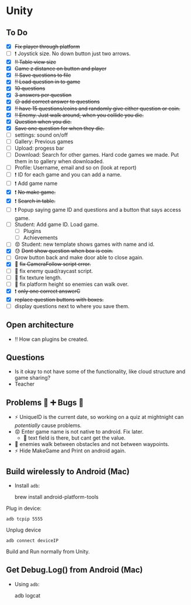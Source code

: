 # Unity

## To Do

- [x] ~~Fix player through platform~~
- [ ] :exclamation: Joystick size. No down button just two arrows.
- [x] ~~:bangbang: Table view size~~
- [x] ~~Game z distance on button and player~~
- [x] ~~:bangbang: Save questions to file~~
- [x] ~~:bangbang: Load question in to game~~
- [x] ~~10 questions~~
- [x] ~~3 answers per question~~
- [x] ~~:confused: add correct answer to questions~~
- [x] ~~:bangbang: have 15 questions/coins and randomly give either question or coin.~~
- [x] ~~:bangbang: Enemy. Just walk around, when you collide you die.~~
- [x] ~~Question when you die.~~
- [x] ~~Save one question for when they die.~~
- [ ] settings: sound on/off
- [ ] Gallery: Previous games
- [ ] Upload: progess bar
- [ ] Download: Search for other games. Hard code games we made. Put them in to gallery when downloaded.
- [ ] Profile: Username, email and so on (look at report)
- [ ] :exclamation: ID for each game and you can add a name.
- [ ] :exclamation: Add game name
- [x] :exclamation: ~~No make game.~~
- [x] :exclamation: ~~Search in table.~~
- [ ] :exclamation: Popup saying game ID and questions and a button that says access game.
- [ ] Student: Add game ID. Load game.
	- [ ] Plugins
	- [ ] Achievements
- [ ] :rage: Student: new template shows games with name and id.
- [x] :sweat: ~~Dont show question when box is coin.~~
- [ ] Grow button back and make door able to close again.
- [x] :bug: ~~fix CameraFollow script error.~~  
- [ ] :bug: fix enemy quad/raycast script.
- [ ] :bug: fix texture length.  
- [ ] :bug: fix platform height so enemies can walk over.  
- [x] :exclamation: ~~only one correct answerC~~
- [x] ~~replace question buttons with boxes.~~
- [ ] display questions next to where you save them. 

## Open architecture
- :bangbang: How can plugins be created.

## Questions
- Is it okay to not have some of the functionality, like cloud structure and game sharing?
- Teacher

## Problems :ant: :heavy_plus_sign: Bugs :bug:

- :zap: UniqueID is the current date, so working on a quiz at mightnight can *potentially* cause problems.
- :rage: Enter game name is not native to android. Fix later.
	- :imp: text field is there, but cant get the value.
- :space_invader: enemies walk between obstacles and not between waypoints.
- :zap: Hide MakeGame and Print on android again. 

## Build wirelessly to Android (Mac)

- Install ``adb``:


	brew install android-platform-tools


Plug in device:

    adb tcpip 5555

Unplug device

    adb connect deviceIP

Build and Run normally from Unity.

## Get Debug.Log() from Android (Mac)

- Using ``adb``:


	adb logcat
